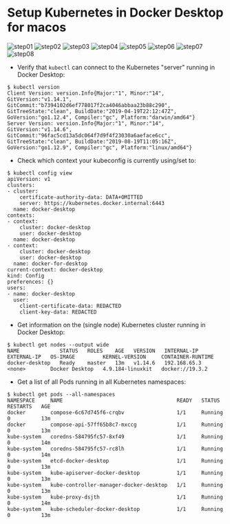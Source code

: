 # Setup Kubernetes in Docker Desktop for macos

![step01](docker_desktop_macos_images/docker_desktop_for_macos-install-01.png)
![step02](docker_desktop_macos_images/docker_desktop_for_macos-install-02.png)
![step03](docker_desktop_macos_images/docker_desktop_for_macos-install-03.png)
![step04](docker_desktop_macos_images/docker_desktop_for_macos-install-04.png)
![step05](docker_desktop_macos_images/docker_desktop_for_macos-install-05.png)
![step06](docker_desktop_macos_images/docker_desktop_for_macos-install-06.png)
![step07](docker_desktop_macos_images/docker_desktop_for_macos-install-07.png)
![step08](docker_desktop_macos_images/docker_desktop_for_macos-install-08.png)

* Verify that `kubectl` can connect to the Kubernetes "server" running in Docker Desktop:
```
$ kubectl version
Client Version: version.Info{Major:"1", Minor:"14", GitVersion:"v1.14.1", GitCommit:"b7394102d6ef778017f2ca4046abbaa23b88c290", GitTreeState:"clean", BuildDate:"2019-04-19T22:12:47Z", GoVersion:"go1.12.4", Compiler:"gc", Platform:"darwin/amd64"}
Server Version: version.Info{Major:"1", Minor:"14", GitVersion:"v1.14.6", GitCommit:"96fac5cd13a5dc064f7d9f4f23030a6aeface6cc", GitTreeState:"clean", BuildDate:"2019-08-19T11:05:16Z", GoVersion:"go1.12.9", Compiler:"gc", Platform:"linux/amd64"}
```

* Check which context your kubeconfig is currently using/set to:
```
$ kubectl config view
apiVersion: v1
clusters:
- cluster:
    certificate-authority-data: DATA+OMITTED
    server: https://kubernetes.docker.internal:6443
  name: docker-desktop
contexts:
- context:
    cluster: docker-desktop
    user: docker-desktop
  name: docker-desktop
- context:
    cluster: docker-desktop
    user: docker-desktop
  name: docker-for-desktop
current-context: docker-desktop
kind: Config
preferences: {}
users:
- name: docker-desktop
  user:
    client-certificate-data: REDACTED
    client-key-data: REDACTED
```

* Get information on the (single node) Kubernetes cluster running in Docker Desktop:
```
$ kubectl get nodes --output wide
NAME             STATUS   ROLES    AGE   VERSION   INTERNAL-IP    EXTERNAL-IP   OS-IMAGE         KERNEL-VERSION     CONTAINER-RUNTIME
docker-desktop   Ready    master   13m   v1.14.6   192.168.65.3   <none>        Docker Desktop   4.9.184-linuxkit   docker://19.3.2
```

* Get a list of all Pods running in all Kubernetes namespaces:
```
$ kubectl get pods --all-namespaces
NAMESPACE     NAME                                     READY   STATUS    RESTARTS   AGE
docker        compose-6c67d745f6-crqbv                 1/1     Running   0          13m
docker        compose-api-57ff65b8c7-mxccg             1/1     Running   0          13m
kube-system   coredns-584795fc57-8xf49                 1/1     Running   0          14m
kube-system   coredns-584795fc57-rc8lh                 1/1     Running   0          14m
kube-system   etcd-docker-desktop                      1/1     Running   0          13m
kube-system   kube-apiserver-docker-desktop            1/1     Running   0          13m
kube-system   kube-controller-manager-docker-desktop   1/1     Running   0          13m
kube-system   kube-proxy-dsjth                         1/1     Running   0          14m
kube-system   kube-scheduler-docker-desktop            1/1     Running   0          13m
```
